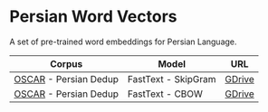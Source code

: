 # Persian Word Vectors

A set of pre-trained word embeddings for Persian Language.

| Corpus              | Model               | URL                                                                |
|---------------------|---------------------|--------------------------------------------------------------------|
| [OSCAR](https://traces1.inria.fr/oscar/) - Persian Dedup | FastText - SkipGram | [GDrive](https://drive.google.com/open?id=1wPnMG9_GNUVdSgbznQziQc5nMWI3QKNz) |
| [OSCAR](https://traces1.inria.fr/oscar/) - Persian Dedup | FastText - CBOW     | [GDrive](https://drive.google.com/open?id=1cQP10CGV6kAwmRuESJ5RTsgHq5TveXwV) |